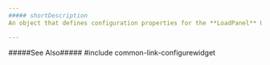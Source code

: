```yaml
---
##### shortDescription
An object that defines configuration properties for the **LoadPanel** UI component.

---
```

#####See Also#####
#include common-link-configurewidget